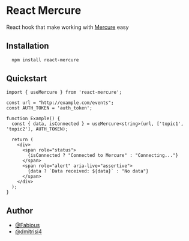 # React Mercure

React hook that make working with [Mercure](https://mercure.rocks/) easy

## Installation

```bash
  npm install react-mercure
```

## Quickstart

```tsx
import { useMercure } from 'react-mercure';

const url = "http://example.com/events";
const AUTH_TOKEN = 'auth_token';

function Example() {
  const { data, isConnected } = useMercure<string>(url, ['topic1', 'topic2'], AUTH_TOKEN);

  return (
    <div>
      <span role="status">
        {isConnected ? "Connected to Mercure" : "Connecting..."}
      </span>
      <span role="alert" aria-live="assertive">
        {data ? `Data received: ${data}` : "No data"}
      </span>
    </div>
  );
}
```


## Author

- [@Fabious](https://www.github.com/Fabious)
- [@dmitrisi4](https://github.com/dmitrisi4)

